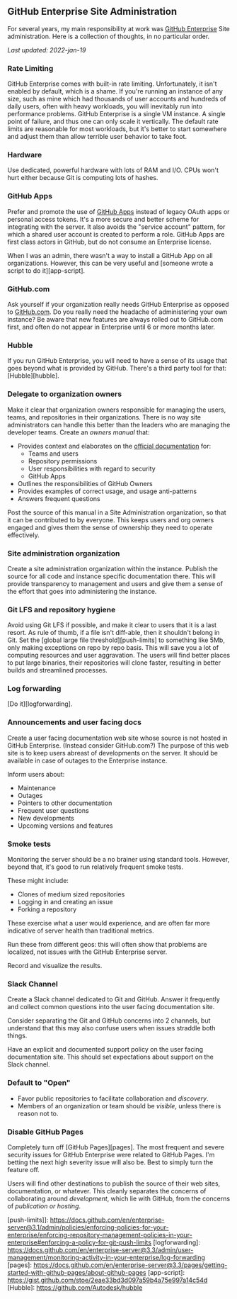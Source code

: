 ## GitHub Enterprise Site Administration

For several years, my main responsibility at work was [GitHub Enterprise][enterprise] Site administration.
Here is a collection of thoughts, in no particular order.

_Last updated: 2022-jan-19_

### Rate Limiting

GitHub Enterprise comes with built-in rate limiting.
Unfortunately, it isn't enabled by default, which is a shame.
If you're running an instance of any size, such as mine which had thousands of user accounts and hundreds of daily users, often with heavy workloads, you will inevitably run into performance problems. 
GitHub Enterprise is a single VM instance.
A single point of failure, and thus one can only scale it vertically.
The default rate limits are reasonable for most workloads, but it's better to start somewhere and adjust them than allow terrible user behavior to take foot.

### Hardware

Use dedicated, powerful hardware with lots of RAM and I/O.
CPUs won't hurt either because Git is computing lots of hashes.

### GitHub Apps

Prefer and promote the use of [GitHub Apps][github-apps] instead of legacy OAuth apps or personal access tokens.
It's a more secure and better scheme for integrating with the server.
It also avoids the "service account" pattern, for which a shared user account is created to perform a role.
GitHub Apps are first class actors in GitHub, but do not consume an Enterprise license.

When I was an admin, there wasn't a way to install a GitHub App on all organizations.
However, this can be very useful and [someone wrote a script to do it][app-script].

### GitHub.com

Ask yourself if your organization really needs GitHub Enterprise as opposed to [GitHub.com][dotcom].
Do you really need the headache of administering your own instance?
Be aware that new features are always rolled out to GitHub.com first, and often do not appear in Enterprise until 6 or more months later.

### Hubble

If you run GitHub Enterprise, you will need to have a sense of its usage that goes beyond what is provided by GitHub.
There's a third party tool for that: [Hubble][hubble].

### Delegate to organization owners

Make it clear that organization owners responsible for managing the users, teams, and repositories in their organizations.
There is no way site administrators can handle this better than the leaders who are managing the developer teams.
Create an _owners manual_ that:

- Provides context and elaborates on the [official documentation][docs] for:
    - Teams and users
    - Repository permissions
    - User responsibilities with regard to security
    - GitHub Apps
- Outlines the responsibilities of GitHub Owners
- Provides examples of correct usage, and usage anti-patterns
- Answers frequent questions

Post the source of this manual in a Site Administration organization, so that it can be contributed to by everyone.
This keeps users and org owners engaged and gives them the sense of ownership they need to operate effectively.

### Site administration organization

Create a site administration organization within the instance.
Publish the source for all code and instance specific documentation there.
This will provide transparency to management and users and give them a sense of the effort that goes into administering the instance.

### Git LFS and repository hygiene

Avoid using Git LFS if possible, and make it clear to users that it is a last resort.
As rule of thumb, if a file isn't diff-able, then it shouldn't belong in Git.
Set the [global large file threshold][push-limits] to something like 5Mb, only making exceptions on repo by repo basis.
This will save you a lot of computing resources and user aggravation.
The users will find better places to put large binaries, their repositories will clone faster, resulting in better builds and streamlined processes.

### Log forwarding

[Do it][logforwarding].

### Announcements and user facing docs

Create a user facing documentation web site whose source is not hosted in GitHub Enterprise.
(Instead consider GitHub.com?)
The purpose of this web site is to keep users abreast of developments on the server.
It should be available in case of outages to the Enterprise instance.

Inform users about:

- Maintenance
- Outages
- Pointers to other documentation
- Frequent user questions
- New developments
- Upcoming versions and features

### Smoke tests

Monitoring the server should be a no brainer using standard tools.
However, beyond that, it's good to run relatively frequent smoke tests.

These might include:

- Clones of medium sized repositories
- Logging in and creating an issue
- Forking a repository

These exercise what a user would experience, and are often far more indicative of server health than traditional metrics.

Run these from different geos: this will often show that problems are localized, not issues with the GitHub Enterprise server.

Record and visualize the results.

### Slack Channel

Create a Slack channel dedicated to Git and GitHub.
Answer it frequently and collect common questions into the user facing documentation site.

Consider separating the Git and GitHub concerns into 2 channels, but understand that this may also confuse users when issues straddle both things.

Have an explicit and documented support policy on the user facing documentation site.
This should set expectations about support on the Slack channel.

### Default to "Open"

- Favor public repositories to facilitate collaboration and _discovery_.
- Members of an organization or team should be _visible_, unless there is reason not to.

### Disable GitHub Pages

Completely turn off [GitHub Pages][pages].
The most frequent and severe security issues for GitHub Enterprise were related to GitHub Pages.
I'm betting the next high severity issue will also be.
Best to simply turn the feature off.

Users will find other destinations to publish the source of their web sites, documentation, or whatever.
This cleanly separates the concerns of collaborating around _development_, which lie with GitHub, from the concerns of _publication or hosting_.

[dotcom]: https://github.com
[enterprise]: https://github.com/enterprise
[rate-limiting]: https://docs.github.com/en/enterprise-server@3.1/admin/configuration/configuring-your-enterprise/configuring-rate-limits
[github-apps]: https://docs.github.com/en/developers/apps/getting-started-with-apps/about-apps
[docs]: https://docs.github.com/en/enterprise-server@3.3
[push-limits]]: https://docs.github.com/en/enterprise-server@3.1/admin/policies/enforcing-policies-for-your-enterprise/enforcing-repository-management-policies-in-your-enterprise#enforcing-a-policy-for-git-push-limits
[logforwarding]: https://docs.github.com/en/enterprise-server@3.3/admin/user-management/monitoring-activity-in-your-enterprise/log-forwarding
[pages]: https://docs.github.com/en/enterprise-server@3.3/pages/getting-started-with-github-pages/about-github-pages
[app-script]: https://gist.github.com/stoe/2eae33bd3d097a59b4a75e997a14c54d
[Hubble]: https://github.com/Autodesk/hubble